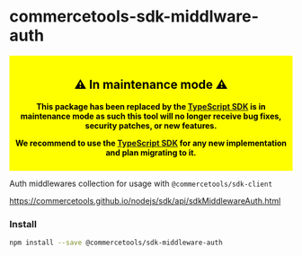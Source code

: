 # commercetools-sdk-middlware-auth

<div style="background-color: yellow; color: black; padding: 10px; text-align: center; font-weight: bold;">
  <h2>⚠️ In maintenance mode  ⚠️</h2>
  <p>
    This package has been replaced by the <a href="https://docs.commercetools.com/sdk/typescript-sdk">TypeScript SDK</a> is in maintenance mode as such this tool will no longer receive bug fixes, security patches, or new features.
  </p>
  <p>
    We recommend to use the <a href="https://docs.commercetools.com/sdk/typescript-sdk">TypeScript SDK</a> for any new implementation and plan migrating to it.
  </p>
</div>

Auth middlewares collection for usage with `@commercetools/sdk-client`

https://commercetools.github.io/nodejs/sdk/api/sdkMiddlewareAuth.html

### Install

```bash
npm install --save @commercetools/sdk-middleware-auth
```
